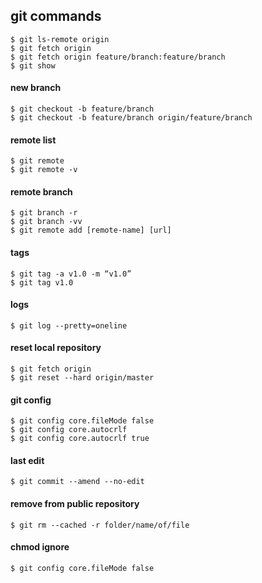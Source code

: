 ## git commands

```$ git ls-remote origin```  
```$ git fetch origin```  
```$ git fetch origin feature/branch:feature/branch```  
```$ git show```  

#### new branch

```$ git checkout -b feature/branch```  
```$ git checkout -b feature/branch origin/feature/branch```  

#### remote list

```$ git remote```  
```$ git remote -v```  

#### remote branch

```$ git branch -r```  
```$ git branch -vv ```    
```$ git remote add [remote-name] [url]```  

#### tags

```$ git tag -a v1.0 -m “v1.0”```  
```$ git tag v1.0 ```  

#### logs

```$ git log --pretty=oneline```  

#### reset local repository

```$ git fetch origin```  
```$ git reset --hard origin/master```  

#### git config

```$ git config core.fileMode false```    
```$ git config core.autocrlf```  
```$ git config core.autocrlf true```  

#### last edit

```$ git commit --amend --no-edit```

#### remove from public repository

```$ git rm --cached -r folder/name/of/file```  

#### chmod ignore

```$ git config core.fileMode false```
